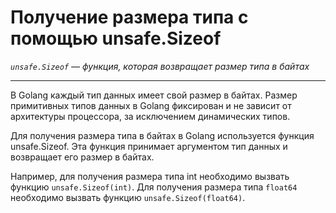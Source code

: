 # Получение размера типа c помощью unsafe.Sizeof
_`unsafe.Sizeof` — функция, которая возвращает размер типа в байтах_

---
В Golang каждый тип данных имеет свой размер в байтах. Размер примитивных типов данных в Golang фиксирован и не зависит от архитектуры процессора, за исключением динамических типов.

Для получения размера типа в байтах в Golang используется функция unsafe.Sizeof. Эта функция принимает аргументом тип данных и возвращает его размер в байтах.

Например, для получения размера типа int необходимо вызвать функцию `unsafe.Sizeof(int)`. Для получения размера типа `float64` необходимо вызвать функцию `unsafe.Sizeof(float64)`.